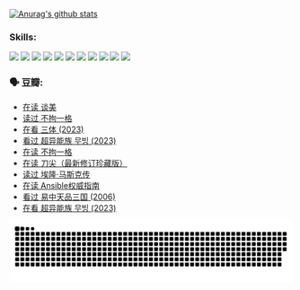 
[![Anurag's github stats](https://github-readme-stats.vercel.app/api?username=w940853815)](https://github.com/anuraghazra/github-readme-stats)

### Skills:

<code><img height="32" src="https://cdn.jsdelivr.net/npm/simple-icons@v5/icons/python.svg"></code>
<code><img height="32" src="https://cdn.jsdelivr.net/npm/simple-icons@v5/icons/javascript.svg"></code>
<code><img height="32" src="https://cdn.jsdelivr.net/npm/simple-icons@v5/icons/django.svg"></code>
<code><img height="32" src="https://cdn.jsdelivr.net/npm/simple-icons@v5/icons/flask.svg"></code>
<code><img height="32" src="https://cdn.jsdelivr.net/npm/simple-icons@v5/icons/vuetify.svg"></code>
<code><img height="32" src="https://cdn.jsdelivr.net/npm/simple-icons@v5/icons/git.svg"></code>
<code><img height="32" src="https://cdn.jsdelivr.net/npm/simple-icons@v5/icons/docker.svg"></code>
<code><img height="32" src="https://cdn.jsdelivr.net/npm/simple-icons@v5/icons/postgresql.svg"></code>
<code><img height="32" src="https://cdn.jsdelivr.net/npm/simple-icons@v5/icons/elasticsearch.svg"></code>
<code><img height="32" src="https://cdn.jsdelivr.net/npm/simple-icons@v5/icons/macos.svg"></code>
<code><img height="32" src="https://cdn.jsdelivr.net/npm/simple-icons@v5/icons/linux.svg"></code>

### 🗣 豆瓣:

<!-- DOUBAN-ACTIVITIES:START -->
- [在读 谈美](https://www.douban.com/people/136069238/status/4560861771/?_i=11822587)
- [读过 不拘一格](https://www.douban.com/people/136069238/status/4560861445/?_i=11822587)
- [在看 三体‎ (2023)](https://www.douban.com/people/136069238/status/4558185093/?_i=11822587)
- [看过 超异能族 무빙‎ (2023)](https://www.douban.com/people/136069238/status/4556824186/?_i=11822587)
- [在读 不拘一格](https://www.douban.com/people/136069238/status/4541712161/?_i=11822587)
- [在读 刀尖（最新修订珍藏版）](https://www.douban.com/people/136069238/status/4541711339/?_i=11822587)
- [读过 埃隆·马斯克传](https://www.douban.com/people/136069238/status/4541710351/?_i=11822587)
- [在读 Ansible权威指南](https://www.douban.com/people/136069238/status/4539151450/?_i=11822587)
- [看过 易中天品三国‎ (2006)](https://www.douban.com/people/136069238/status/4529910812/?_i=11822587)
- [在看 超异能族 무빙‎ (2023)](https://www.douban.com/people/136069238/status/4527291077/?_i=11822587)
<!-- DOUBAN-ACTIVITIES:END -->


![Snake animation](https://raw.githubusercontent.com/w940853815/w940853815/output/github-contribution-grid-snake.svg)

<!--
**w940853815/w940853815** is a ✨ _special_ ✨ repository because its `README.md` (this file) appears on your GitHub profile.

Here are some ideas to get you started:

- 🔭 I’m currently working on ...
- 🌱 I’m currently learning ...
- 👯 I’m looking to collaborate on ...
- 🤔 I’m looking for help with ...
- 💬 Ask me about ...
- 📫 How to reach me: ...
- 😄 Pronouns: ...
- ⚡ Fun fact: ...
-->
